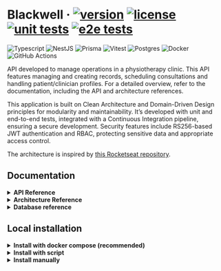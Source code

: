 # Blackwell &middot; [![version](https://img.shields.io/github/package-json/v/helpmeagain/blackwell)](./package.json) [![license](https://img.shields.io/github/license/helpmeagain/blackwell)](./LICENSE.md) [![unit tests](https://img.shields.io/github/actions/workflow/status/helpmeagain/blackwell/run-unit-tests.yml?branch=main&event=push&logo=vitest&logoColor=%23ffffff&label=unit%20tests)](https://github.com/helpmeagain/blackwell/actions/workflows/run-unit-tests.yml) [![e2e tests](https://img.shields.io/github/actions/workflow/status/helpmeagain/blackwell/run-e2e-tests.yml?branch=main&event=push&style=flat&logo=vitest&logoColor=white&label=e2e%20tests)](https://github.com/helpmeagain/blackwell/actions/workflows/run-e2e-tests.yml)

![Typescript](https://img.shields.io/badge/Typescript-blue?style=for-the-badge&logo=Typescript&logoColor=white
)
![NestJS](https://img.shields.io/badge/NestJS-%23ff3232?style=for-the-badge&logo=NestJS&logoColor=white
)
![Prisma](https://img.shields.io/badge/Prisma-%2320b2aa?style=for-the-badge&logo=Prisma&logoColor=white
)
![Vitest](https://img.shields.io/badge/Vitest-%259b19?style=for-the-badge&logo=Vitest&logoColor=white
)
![Postgres](https://img.shields.io/badge/Postgres-%23585ce4?style=for-the-badge&logo=PostgreSQL&logoColor=white
)
![Docker](https://img.shields.io/badge/Docker-blue?style=for-the-badge&logo=docker&logoColor=white
)
![GitHub Actions](https://img.shields.io/badge/GitHub%20Actions-grey?style=for-the-badge&logo=githubactions&logoColor=white)

<!-- ![Redis](https://img.shields.io/badge/Redis-%23FF6600?style=for-the-badge&logo=Redis&logoColor=white
) -->

API developed to manage operations in a physiotherapy clinic. This API features managing and creating records, scheduling consultations and handling patient/clinician profiles. For a detailed overview, refer to the documentation, including the API and architecture references.

This application is built on Clean Architecture and Domain-Driven Design principles for modularity and maintainability. It’s developed with unit and end-to-end tests, integrated with a Continuous Integration pipeline, ensuring a secure development. Security features include RS256-based JWT authentication and RBAC, protecting sensitive data and appropriate access control.

The architecture is inspired by [this Rocketseat repository](https://github.com/rocketseat-education/05-nest-clean).

## Documentation

<details>
<summary><strong>API Reference</strong></summary>

### How to use the API
You can use the API using the following tools:
- Swagger: Execute the API and open the `/api` route.
- Insomnia: Import the [JSON file](./docs/insomnia-blackwell-requests.json) into Insomnia. You will need to update the environment variables.
- HTTP Request: Open the [HTTP file](./docs/http-blackwell-requests.http). You will need to update the environment variables.
<!-- - Postman: Import the [JSON file](./insomnia-blackwell-requests.json) into Postman. You will need to update the environment variables. -->

### Routes

#### Authentication
| Method | Route           | Operation                | Authentication | Authorization |
|--------|-----------------|--------------------------|----------------|---------------|
| POST   | /auth/clinician | Authenticate a clinician | No             | No            |
| POST   | /auth/patient   | Authenticate a patient   | No             | No            |

#### Clinicians
| **Method** | **Route**                  | **Operation**                    | **Authentication** | **Authorization**         |
|------------|----------------------------|----------------------------------|--------------------|---------------------------|
| GET        | /clinicians                | Fetch clinicians with pagination | Yes                | No                        |
| GET        | /clinicians/by-id/{id}     | Get a clinician by id            | Yes                | No                        |
| GET        | /clinicians/by-slug/{slug} | Get a clinician by slug          | Yes                | No                        |
| POST       | /clinicians                | Create a clinician               | No                 | No                        |
| PUT        | /clinicians/{id}           | Edit a clinician                 | Yes                | Yes (Resource owner only) |
| DELETE     | /clinicians/{id}           | Delete clinician by id           | Yes                | Yes (Resource owner only) |

#### Patients
| **Method** | **Route**                | **Operation**                  | **Authentication** | **Authorization**         |
|------------|--------------------------|--------------------------------|--------------------|---------------------------|
| GET        | /patients                | Fetch patients with pagination | Yes                | No                        |
| GET        | /patients/by-cpf/{cpf}   | Get a patient by CPF           | Yes                | No                        |
| GET        | /patients/by-id/{id}     | Get a patient by id            | Yes                | No                        |
| GET        | /patients/by-slug/{slug} | Get a patient by slug          | Yes                | No                        |
| POST       | /patients                | Create a patient               | No                 | No                        |
| PUT        | /patients/{id}           | Edit a patient                 | Yes                | Yes (Resource owner only) |
| DELETE     | /patients/{id}           | Delete patient by id           | Yes                | Yes (Resource owner only) |

#### Universal Medical Record
| **Method** | **Route**                                           | **Operation**                                 | **Authentication** | **Authorization**            |
|------------|-----------------------------------------------------|-----------------------------------------------|--------------------|------------------------------|
| GET        | /universal-medical-record/{id}                      | Get a universal medical record by id          | Yes                | No                           |
| GET        | /universal-medical-record/by-patient-id/{patientId} | Get a universal medical record by patient id  | Yes                | No                           |
| PUT        | /universal-medical-record/{id}                      | Edit a universal medical record by id         | Yes                | Yes (Only the patient-owner) |
| PUT        | /universal-medical-record/by-patient-id/{patientId} | Edit a universal medical record by patient id | Yes                | Yes (Only the patient-owner) |

  <details>
  <summary><h4>Specific records (Open to view details)</h4></summary>

  #### Cardiorespiratory Record
  | **Method** | **Route**                                                                   | **Operation**                                     | **Authentication** | **Authorization**                                      |
  |------------|-----------------------------------------------------------------------------|---------------------------------------------------|--------------------|--------------------------------------------------------|
  | GET        | /cardiorespiratory-record/by-id/{id}                                        | Get a record by id                                | Yes                | Yes (Only the patient, clinician and authorized users) |
  | GET        | /cardiorespiratory-record/by-patient-id/{patientId}                         | Get a record by patient id                        | Yes                | Yes (Only the patient, clinician and authorized users) |
  | GET        | /cardiorespiratory-record/fetch-ids-by-clinician-id/{clinicianId}           | Fetch records ids by clinician id with pagination | Yes                | Yes (Only clinicians)                                  |
  | POST       | /cardiorespiratory-record/patient-id/{patientId}/clinician-id/{clinicianId} | Create a record                                   | Yes                | Yes (Only clinicians)                                  |
  | PUT        | /cardiorespiratory-record/{id}                                              | Edit a record                                     | Yes                | Yes (Only the clinician-owner)                         |


  #### Neurofunctional Record
  | **Method** | **Route**                                                                 | **Operation**                                     | **Authentication** | **Authorization**                                      |
  |------------|---------------------------------------------------------------------------|---------------------------------------------------|--------------------|--------------------------------------------------------|
  | GET        | /neurofunctional-record/by-id/{id}                                        | Get a record by id                                | Yes                | Yes (Only the patient, clinician and authorized users) |
  | GET        | /neurofunctional-record/by-patient-id/{patientId}                         | Get a record by patient id                        | Yes                | Yes (Only the patient, clinician and authorized users) |
  | GET        | /neurofunctional-record/fetch-ids-by-clinician-id/{clinicianId}           | Fetch records ids by clinician id with pagination | Yes                | Yes (Only clinicians)                                  |
  | POST       | /neurofunctional-record/patient-id/{patientId}/clinician-id/{clinicianId} | Create a record                                   | Yes                | Yes (Only clinicians)                                  |
  | PUT        | /neurofunctional-record/{id}                                              | Edit a record                                     | Yes                | Yes (Only the clinician-owner)                         |

  #### Trauma Orthopedic Record
  | **Method** | **Route**                                                                   | **Operation**                                     | **Authentication** | **Authorization**                                      |
  |------------|-----------------------------------------------------------------------------|---------------------------------------------------|--------------------|--------------------------------------------------------|
  | GET        | /trauma-orthopedic-record/by-id/{id}                                        | Get a record by id                                | Yes                | Yes (Only the patient, clinician and authorized users) |
  | GET        | /trauma-orthopedic-record/by-patient-id/{patientId}                         | Get a record by patient id                        | Yes                | Yes (Only the patient, clinician and authorized users) |
  | GET        | /trauma-orthopedic-record/fetch-ids-by-clinician-id/{clinicianId}           | Fetch records ids by clinician id with pagination | Yes                | Yes (Only clinicians)                                  |
  | POST       | /trauma-orthopedic-record/patient-id/{patientId}/clinician-id/{clinicianId} | Create a record                                   | Yes                | Yes (Only clinicians)                                  |
  | PUT        | /trauma-orthopedic-record/{id}                                              | Edit a record                                     | Yes                | Yes (Only the clinician-owner)                         |
  </details>

  #### Manage record access
  | **Method** | **Route**                                                          | **Operation**                       | **Authentication** | **Authorization**            |
  |------------|--------------------------------------------------------------------|-------------------------------------|--------------------|------------------------------|
  | GET        | /manage-access/authorized-users                                    | Get authorized users                | Yes                | Yes (Only patients)          |
  | GET        | /manage-access/get-records-shared-with-me                          | Get records shared with me          | Yes                | No                           |
  | GET        | /manage-access/pending-authorization                               | Get pending authorization users     | Yes                | Yes (Only patients)          |
  | PATCH      | /manage-access/pending-authorization/authorize-access/{userId}     | Authorize access for record         | Yes                | Yes (Only the patient-owner) |
  | PATCH      | /manage-access/request-access-by-patient-id/{patientId}            | Request authorization by patient id | Yes                | No                           |
  | PATCH      | /manage-access/request-access/record-id/{recordId}/userId/{userId} | Request authorization by record id  | Yes                | No                           |
  | DELETE     | /manage-access/authorized-users/revoke-access/{userId}             | Remove access from user             | Yes                | Yes (Only the patient-owner) |
  | DELETE     | /manage-access/pending-authorization/deny-access/{userId}          | Deny pending authorization users    | Yes                | Yes (Only the patient-owner) |
</details>

<details>
<summary><strong>Architecture Reference</strong></summary>
  
### Explanation

This API follows the principles of Clean Architecture, structured into distinct layers, each with well-defined responsibilities. The layers are organized as follows:
- Presentation Layer: Manages communication with the outside world. It’s responsible for handling input and output, such as displaying data or receiving commands.
- Infrastructure Layer: Handles communication with external systems and resources like databases, APIs, or third-party services. It provides the concrete implementation of the interfaces defined by other layers.
- Application Layer: Contains the use cases and business logic that orchestrates the system’s operations. It coordinates the flow of data between the Domain and the Infrastructure layers,
- Domain Layer: Represents the core business concepts and rules of the system. It is independent of any specific technology or framework and contains the fundamental logic and data models that define the problem domain.

### Architectural diagram

```mermaid
stateDiagram-v2
    classDef pres fill:#A8D8FC,color:white, font-size:20px, font-weight:bold
    classDef infra fill:#A2FDBA,color:white, font-size:20px, font-weight:bold
    classDef app fill:#FFA09C,color:white, font-size:20px, font-weight:bold
    classDef dom fill:#FCFDB9,color:white, font-size:20px, font-weight:bold

    Presentation:::pres
    Infrastructure:::infra
    Application:::app
    Domain:::dom

    Presentation --> Infrastructure
    Infrastructure --> Application
    Application --> Domain

    state Infrastructure{
        Adapters
        Events
        --
        Database/ORM
        --
        Authentication
        Cryptography
    }
    state Presentation{
        NestJS
        Swagger
        --
        Controllers
        Presenters
        Validations
    }
    state Application{
        UseCases
        --
        ErrorHandler
        Repositories
    }

    state Domain{
        Entities
        ValueObjects
        --
        AggregateRoot
        WatchedList
    }
```

</details>


<details>
<summary><strong>Database reference</strong></summary>

### Explanation

The API uses PostgreSQL as the relational database, using features such as table relationships, data integrity, and advanced querying capabilities. Prisma is employed as the ORM (Object-Relational Mapping) tool to simplify database interactions.

### Entity relationship diagram

```mermaid
erDiagram
    NOTIFICATION {
        string id PK
        string recipient_id
        string title
        string content
        DateTime read_at "Optional"
        UserRole recipientType "ADMIN | EMPLOYEE | CLIENT"
        DateTime created_at "Default as 'now()'"
    }

    CLINICIAN {
        string id PK
        string name
        string surname
        string slug
        Gender gender "male | female | nonbinary | other"
        string occupation
        string phone_number
        string email "Unique field"
        string password
        UserRole role "Default as 'EMPLOYEE'"
        DateTime created_at "Default as 'now()'"
        DateTime updated_at
    }

    PATIENT {
        string id PK
        string name
        string surname
        string slug
        Gender gender "male | female | nonbinary | other"
        DateTime birth_date
        string cpf "Unique field"
        string phone_number
        string address
        string state
        string city
        string email "Unique field"
        string password
        UserRole role "Default as 'CLIENT'"
        DateTime created_at "Default as 'now()'"
        DateTime updated_at
        string universal_medical_record_id FK "Unique field" 
    }

    UNIVERSAL_MEDICAL_RECORD {
        string id PK
        string profession "Optional"
        string emergency_contact_email "Optional"
        string emergency_contact_number "Optional"
        string marital_status "Optional"
        float height "Optional"
        float weight "Optional"
        string[] allergies "Optional"
        string[] diagnosis "Optional"
        string[] medications_in_use "Optional"
        DateTime created_at "Default as 'now()'"
        DateTime updated_at
        string patient_id FK "Unique field" 
    }

    TRAUMA_ORTHOPEDIC_RECORD{
        string id PK
        string medical_diagnosis
        string anamnesis
        string physical_examination
        PhysiotherapyDepartment physiotherapy_department "Default as 'Orthopedic'"
        Triage triage "orange | yellow | green | blue"
        string[] authorized_users
        string[] pending_authorization_users
        string palpation
        boolean edema
        boolean pitting_test
        boolean finger_pressure_test
        float right_arm
        float left_arm
        float upper_right_thigh
        float upper_left_thigh
        float lower_right_thigh
        float lower_left_thigh
        float right_knee
        float left_knee
        float intensity
        string location
        string characteristic
        string special_orthopedic_test
        DateTime created_at "Default as 'now()'"
        DateTime updated_at
        string clinician_id FK
        string patient_id FK "Unique field" 
        string universal_medical_record_id FK "Unique field"
    }

    NEUROFUNCTIONAL_RECORD {
        string id PK
        string medical_diagnosis
        string anamnesis
        string physical_examination
        PhysiotherapyDepartment physiotherapy_department "Default as 'Orthopedic'"
        Triage triage "orange | yellow | green | blue"
        string[] authorized_users
        string[] pending_authorization_users
        boolean alcohol_consumption
        boolean smoker
        boolean obesity
        boolean diabetes
        boolean drug_user
        boolean physical_activity
        float blood_pressure
        float heart_rate
        float respiratory_rate
        float oxygen_saturation
        float body_temperature
        boolean independent_mobility
        boolean uses_crutches
        boolean uses_walker
        boolean wheelchair_user
        boolean has_scar
        boolean has_bedsore
        boolean cooperative
        boolean non_cooperative
        boolean hydrated
        boolean has_hematoma
        boolean has_edema
        boolean has_deformity
        SuperficialSensation superficial "Tactile | Thermal | Painful"
        DeepSensation deep "PositionSense | MovementSense"
        boolean graphesthesia
        boolean barognosis
        boolean stereognosis
        float three_meter_walk_time_in_seconds
        boolean has_fall_risk
        MobilityStatus bridge "Independent | PartiallyDependent | Dependent | CannotPerform"
        MobilityStatus semi_roll_right "Independent | PartiallyDependent | Dependent | CannotPerform"
        MobilityStatus semi_roll_left "Independent | PartiallyDependent | Dependent | CannotPerform"
        MobilityStatus full_roll "Independent | PartiallyDependent | Dependent | CannotPerform"
        MobilityStatus drag  "Independent | PartiallyDependent | Dependent | CannotPerform"
        MobilityStatus prone_to_forearm_support "Independent | PartiallyDependent | Dependent | CannotPerform"
        MobilityStatus forearm_support_to_all_fours "Independent | PartiallyDependent | Dependent | CannotPerform"
        MobilityStatus all_fours "Independent | PartiallyDependent | Dependent | CannotPerform"
        MobilityStatus all_fours_to_kneeling "Independent | PartiallyDependent | Dependent | CannotPerform"
        MobilityStatus kneeling_to_half_kneeling_right "Independent | PartiallyDependent | Dependent | CannotPerform"
        MobilityStatus kneeling_to_half_kneeling_left "Independent | PartiallyDependent | Dependent | CannotPerform"
        MobilityStatus half_kneeling_right_to_standing "Independent | PartiallyDependent | Dependent | CannotPerform"
        MobilityStatus half_kneeling_left_to_standing "Independent | PartiallyDependent | Dependent | CannotPerform"
        string diagnosis
        string treatment_goals
        string physiotherapeutic_conduct
        DateTime created_at "Default as 'now()'"
        DateTime updated_at
        string clinician_id FK
        string patient_id FK "Unique field" 
        string universal_medical_record_id FK "Unique field"
    }

    CARDIORESPIRATORY_RECORD {
        string id PK
        string medical_diagnosis
        string anamnesis
        string physical_examination
        PhysiotherapyDepartment physiotherapy_department "Default as 'Orthopedic'"
        Triage triage "orange | yellow | green | blue"
        string[] authorized_users
        string[] pending_authorization_users
        boolean alcohol_consumption
        boolean smoker
        boolean obesity
        boolean diabetes
        boolean drug_user
        boolean physical_activity
        boolean isFaceSinusPalpationHurtful
        NasalSecretionType type "purulent | mucopurulent | mucoid | piohematic | hematic | rosacea | greenish | yellowish"
        boolean is_fetid
        NasalSecretionQuantity quantity "large | moderate | small | absent"
        PhysicalInspectionNasalItching nasal_itching "intermittent | persistent | absent"
        PhysicalInspectionNasalItching sneezing "intermittent | persistent | absent"
        PhysicalInspectionChestType chest_type "kyphotic | scoliotic | kyphoscoliotic | barrel | hourglass | pectusExcavatum | pectusCarinatum | normal | charpyAngle"
        PhysicalInspectionRespiratoryOrCardiacSigns respiratory_or_cardiac_signs "accessory | retractions | hooverSign | digitalClubbing | jugularVenousDistension | normal"
        float heart_rate
        float respiratory_rate
        float systolic
        float diastolic
        float temperature
        float oxygen_saturation
        float first_measurement
        float second_measurement
        float third_measurement
        float pemax_first_measurement
        float pemax_second_measurement
        float pemax_third_measurement
        float pimax_first_measurement
        float pimax_second_measurement
        float pimax_third_measurement
        float bmi
        float abdominal_perimeter
        float waist_hip_ratio
        float body_fat
        float visceral_fat
        float muscle_mass_percentage
        float bicipital
        float tricipital
        float subscapular
        float abdominal
        DateTime created_at "Default as 'now()'"
        DateTime updated_at
        string clinician_id FK
        string patient_id FK "Unique field" 
        string universal_medical_record_id FK "Unique field"
    }


    PATIENT ||--|| UNIVERSAL_MEDICAL_RECORD : has
    PATIENT ||--|| TRAUMA_ORTHOPEDIC_RECORD : has
    PATIENT ||--|| NEUROFUNCTIONAL_RECORD : has
    PATIENT ||--|| CARDIORESPIRATORY_RECORD : has
    CLINICIAN ||--o{ TRAUMA_ORTHOPEDIC_RECORD : creates
    CLINICIAN ||--o{ NEUROFUNCTIONAL_RECORD : creates
    CLINICIAN ||--o{ CARDIORESPIRATORY_RECORD : creates
```
</details>

## Local installation

<details>
<summary><strong>Install with docker compose (recommended)</strong></summary>

### Prerequisites

- Install [docker](https://www.docker.com/products/docker-desktop/).

### Docker setup
To run this project locally, follow these steps:
1. Clone the repository:
```bash
git clone <repository-url>
```

2. Navigate to the project directory:
```bash
cd <project-directory>
```

3. Run the docker compose:
```bash
docker compose up
```

4. Access the application on localhost at port 8080.

</details>

<details>
<summary><strong>Install with script</strong></summary>

### Prerequisites
- Install [node.js](https://nodejs.org/en).
- Install and run [postgres](https://www.postgresql.org/).

### Local setup
    
To run this project locally, follow these steps:
1. Clone the repository:
```bash
git clone <repository-url>
```

2. Navigate to the project directory:
```bash
cd <project-directory>
```

3. Run the script:
```bash
docs/scripts/setup.sh
```

4. Insert the database URL when prompted:
```bash
Enter your PostgreSQL URL: postgres://your-user-name:your-password@your-hostname:5432/your-database-name
```

5. Start the server
```bash
# Using npm
npm start

# Using pnpm
pnpm start

# Using yarn
yarn start
```

6. Access the application on localhost at port 8080.

</details>

<details>
<summary><strong>Install manually</strong></summary>

### Prerequisites
- Install [node.js](https://nodejs.org/en).
- Install and run [postgres](https://www.postgresql.org/).

### Local setup
    
To run this project locally, follow these steps:
1. Clone the repository:
```bash
git clone <repository-url>
```

2. Navigate to the project directory:
```bash
cd <project-directory>
```

3. Install dependencies:
```bash
# Using npm
npm install

# Using pnpm
pnpm install

# Using yarn
yarn install
```

4. Open postgres server and copy the URL in a `.env` file (you can follow the [example](./.env.exemple)):

```bash
DATABASE_URL="postgres://your-user-name:your-password@your-hostname:5432/your-database-name"
```

5. Generate files for Prisma data model:
```bash
# Using npm
npx prisma generate

# Using pnpm
pnpm prisma generate

# Using yarn
yarn prisma generate
```

6. Generate JWT - RS256 Keys:
```bash
# Generate private and public key
openssl genpkey -algorithm RSA -out private_key.pem -pkeyopt rsa_keygen_bits:2048
openssl rsa -pubout -in private_key.pem -out public_key.pem

# Generate base64 versions of the key
openssl base64 -in private_key.pem -out private_key_base64.txt
openssl base64 -in public_key.pem -out public_key_base64.txt
```

7. Copy and paste the JWT - RS256 (base64) in the `.env` file (you can follow the [example](./.env.exemple)):
```bash
JWT_PRIVATE_KEY="your-jwt-private-key-in-base64"
JWT_PUBLIC_KEY="your-jwt-public-key-in-base64"
```

8. Build the application:
```bash
# Using npm
npm build

# Using pnpm
pnpm build

# Using yarn
yarn build
```

9. Run the application:
```bash
# Using npm
npm start

# Using pnpm
pnpm start

# Using yarn
yarn start
```

10. Access the application in the localhost

</details>
